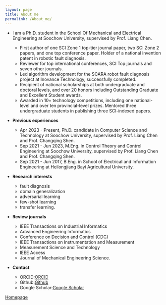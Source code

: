 ```yaml
---
layout: page
title: About me
permalink: /About_me/
---
```


- I am a Ph.D. student in the School Of Mechanical and Electrical Engineering at Soochow University, supervised by Prof. Liang Chen.
  - First author of one SCI Zone 1 top-tier journal paper, two SCI Zone 2 papers, and one top conference paper. Holder of a national invention patent in robotic fault diagnosis.
  - Reviewer for top international conferences, SCI Top journals and seven other journals.
  - Led algorithm development for the SCARA robot fault diagnosis project at Inovance Technology, successfully completed.
  - Recipient of national scholarships at both undergraduate and doctoral levels, and over 20 honors including Outstanding Graduate and Excellent Student awards.
  - Awarded in 10+ technology competitions, including one national-level and over ten provincial-level prizes. Mentored three undergraduate students in publishing three SCI-indexed papers.
  
- **Previous experiences**
  - Apr 2023 - Present, Ph.D. candidate in Computer Science and Technology at Soochow University, supervised by Prof. Liang Chen and Prof. Changqing Shen.
  - Sep 2021 - Jun 2023, M.Eng. in Control Theory and Control Engineering at Soochow University, supervised by Prof. Liang Chen and Prof. Changqing Shen.
  - Sep 2021 - Jun 2017, B.Eng. in School of Electrical and Information Engineering at Heilongjiang Bayi Agricultural University.

- **Research interests**
  - fault diagnosis
  - domain generalization
  - adversarial learning
  - few-shot learning
  - transfer learning.
  
- **Review journals**
  - IEEE Transactions on Industrial Informatics
  - Advanced Engineering Informatics
  - Conference on Decision and Control (CDC)
  - IEEE Transactions on Instrumentation and Measurement
  - Measurement Science and Technology
  - IEEE Access
  - Journal of Mechanical Engineering Science.
- **Contact**
  - ORCID:[ORCID](https://orcid.org/my-orcid?orcid=0000-0001-8970-1345)
  - Github:[Github](https://github.com/qtchen730)
  - Google Scholar:[Google Scholar](https://scholar.google.com/citations?user=Ag4Bcb6bUv4C)


[Homepage](https://qtchen730.github.io/qtchen.github.io/)

